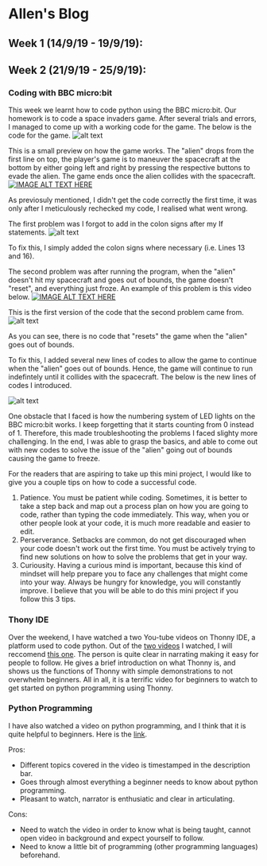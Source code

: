# Allen's Blog
## Week 1 (14/9/19 - 19/9/19):
## Week 2 (21/9/19 - 25/9/19):
### Coding with BBC micro:bit
This week we learnt how to code python using the BBC micro:bit. Our homework is to code a space invaders game.
After several trials and errors, I managed to come up with a working code for the game. The below is the code for the game.
![alt text](https://imgur.com/LLkHFSz.png)

This is a small preview on how the game works. The "alien" drops from the first line on top, the player's game is to maneuver the spacecraft at the bottom by either going left and right by pressing the respective buttons to evade the alien. The game ends once the alien collides with the spacecraft.
[![IMAGE ALT TEXT HERE](http://img.youtube.com/vi/T7CeutXWiZE/0.jpg)](http://www.youtube.com/watch?v=T7CeutXWiZEE)

As previosuly mentioned, I didn't get the code correctly the first time, it was only after I meticulously rechecked my code, I realised what went wrong.

The first problem was I forgot to add in the colon signs after my If statements.
![alt text](https://imgur.com/WMcqX5b.png)

To fix this, I simply added the colon signs where necessary (i.e. Lines 13 and 16).

The second problem was after running the program, when the "alien" doesn't hit my spacecraft and goes out of bounds, the game doesn't "reset", and everything just froze. An example of this problem is this video below.
[![IMAGE ALT TEXT HERE](http://img.youtube.com/vi/hX4ReSyuBTU/0.jpg)](http://www.youtube.com/watch?v=YhX4ReSyuBTU)

This is the first version of the code that the second problem came from.
![alt text](https://i.imgur.com/rwFM5x2.png)

As you can see, there is no code that "resets" the game when the "alien" goes out of bounds.

To fix this, I added several new lines of codes to allow the game to continue when the "alien" goes out of bounds. Hence, the game will continue to run indefintely until it collides with the spacecraft.
The below is the new lines of codes I introduced.

![alt text](https://imgur.com/p7fK6il.png)

One obstacle that I faced is how the numbering system of LED lights on the BBC micro:bit works. I keep forgetting that it starts counting from 0 instead of 1. Therefore, this made troubleshooting the problems I faced slighty more challenging. In the end, I was able to grasp the basics, and able to come out with new codes to solve the issue of the "alien" going out of bounds causing the game to freeze.

For the readers that are aspiring to take up this mini project, I would like to give you a couple tips on how to code a successful code.
1. Patience. You must be patient while coding. Sometimes, it is better to take a step back and map out a process plan on how you are going to code, rather than typing the code immediately. This way, when you or other people look at your code, it is much more readable and easier to edit.
2. Perserverance. Setbacks are common, do not get discouraged when your code doesn't work out the first time. You must be actively trying to find new solutions on how to solve the problems that get in your way.
3. Curiousity. Having a curious mind is important, because this kind of mindset will help prepare you to face any challenges that might come into your way. Always be hungry for knowledge, you will constantly improve.
I believe that you will be able to do this mini project if you follow this 3 tips.

### Thony IDE
Over the weekend, I have watched a two You-tube videos on Thonny IDE, a platform used to code python. 
Out of the [two videos](https://www.youtube.com/watch?v=lWaCl0WjNZI) I watched, I will reccomend [this one](https://www.youtube.com/watch?v=nwIgxrXP-X4). The person is quite clear in narrating making it easy for people to follow. 
He gives a brief introduction on what Thonny is, and shows us the functions of Thonny with simple demonstrations to not overwhelm beginners. 
All in all, it is a terrific video for beginners to watch to get started on python programming using Thonny.

### Python Programming
I have also watched a video on python programming, and I think that it is quite helpful to beginners. Here is the [link](https://www.youtube.com/watch?v=N4mEzFDjqtA).

Pros:

- Different topics covered in the video is timestamped in the description bar.
- Goes through almost everything a beginner needs to know about python programming.
- Pleasant to watch, narrator is enthusiatic and clear in articulating.

Cons:
- Need to watch the video in order to know what is being taught, cannot open video in background and expect yourself to follow.
- Need to know a little bit of programming (other programming languages) beforehand.

